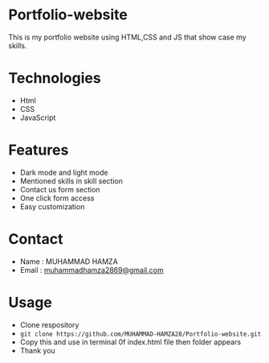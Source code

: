 # Portfolio-website
This is my portfolio website using HTML,CSS and JS that show case my skills.

# Technologies
+ Html
+ CSS
+ JavaScript

# Features
+ Dark mode and light mode
+ Mentioned skills in skill section
+ Contact us form section
+ One click form access
+ Easy customization

# Contact
+ Name : MUHAMMAD HAMZA
+ Email : muhammadhamza2869@gmail.com

# Usage
+ Clone respository
+ ```git clone https://github.com/MUHAMMAD-HAMZA28/Portfolio-website.git```
+ Copy this and use in terminal 0f index.html file then folder appears
+ Thank you
